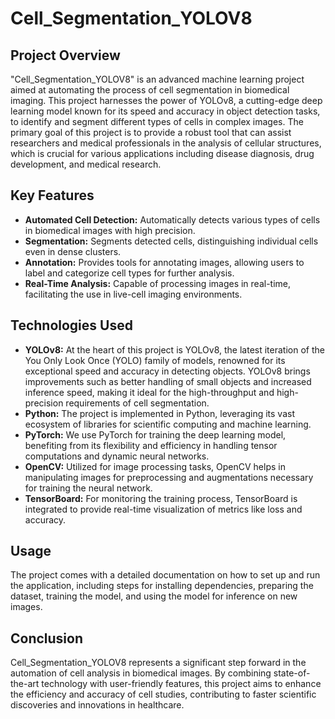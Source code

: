 # Cell_Segmentation_YOLOV8

## Project Overview
"Cell_Segmentation_YOLOV8" is an advanced machine learning project aimed at automating the process of cell segmentation in biomedical imaging. This project harnesses the power of YOLOv8, a cutting-edge deep learning model known for its speed and accuracy in object detection tasks, to identify and segment different types of cells in complex images. The primary goal of this project is to provide a robust tool that can assist researchers and medical professionals in the analysis of cellular structures, which is crucial for various applications including disease diagnosis, drug development, and medical research.

## Key Features
- **Automated Cell Detection:** Automatically detects various types of cells in biomedical images with high precision.
- **Segmentation:** Segments detected cells, distinguishing individual cells even in dense clusters.
- **Annotation:** Provides tools for annotating images, allowing users to label and categorize cell types for further analysis.
- **Real-Time Analysis:** Capable of processing images in real-time, facilitating the use in live-cell imaging environments.

## Technologies Used
- **YOLOv8:** At the heart of this project is YOLOv8, the latest iteration of the You Only Look Once (YOLO) family of models, renowned for its exceptional speed and accuracy in detecting objects. YOLOv8 brings improvements such as better handling of small objects and increased inference speed, making it ideal for the high-throughput and high-precision requirements of cell segmentation.
- **Python:** The project is implemented in Python, leveraging its vast ecosystem of libraries for scientific computing and machine learning.
- **PyTorch:** We use PyTorch for training the deep learning model, benefiting from its flexibility and efficiency in handling tensor computations and dynamic neural networks.
- **OpenCV:** Utilized for image processing tasks, OpenCV helps in manipulating images for preprocessing and augmentations necessary for training the neural network.
- **TensorBoard:** For monitoring the training process, TensorBoard is integrated to provide real-time visualization of metrics like loss and accuracy.

## Usage
The project comes with a detailed documentation on how to set up and run the application, including steps for installing dependencies, preparing the dataset, training the model, and using the model for inference on new images.

## Conclusion
Cell_Segmentation_YOLOV8 represents a significant step forward in the automation of cell analysis in biomedical images. By combining state-of-the-art technology with user-friendly features, this project aims to enhance the efficiency and accuracy of cell studies, contributing to faster scientific discoveries and innovations in healthcare.


